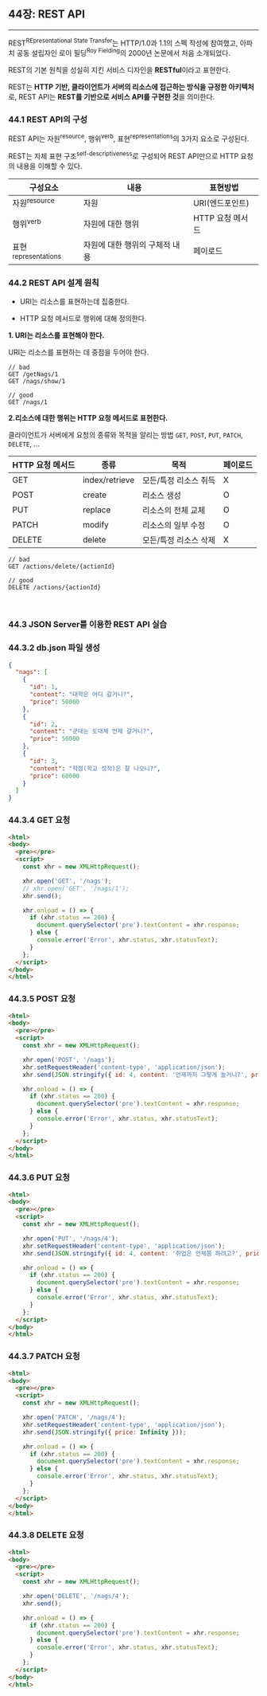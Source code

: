 ## 44장: REST API

---

REST<sup>REpresentational State Transfer</sup>는 HTTP/1.0과 1.1의 스펙 작성에 참여했고, 아파치 공동 설립자인 로이 필딩<sup>Roy Fielding</sup>의 2000년 논문에서 처음 소개되었다.

REST의 기본 원칙을 성실히 지킨 서비스 디자인을 **RESTful**이라고 표현한다.

REST는 **HTTP 기반, 클라이언트가 서버의 리소스에 접근하는 방식을 규정한 아키텍처**로, REST API는 **REST를 기반으로 서비스 API를 구현한 것**을 의미한다.

### **44.1 REST API의 구성**

REST API는 자원<sup>resource</sup>, 행위<sup>verb</sup>, 표현<sup>representations</sup>의 3가지 요소로 구성된다.

REST는 자체 표현 구조<sup>self-descriptiveness</sup>로 구성되어 REST API만으로 HTTP 요청의 내용을 이해할 수 있다.

| 구성요소                       | 내용                           | 표현방법         |
| ------------------------------ | ------------------------------ | ---------------- |
| 자원<sup>resource</sup>        | 자원                           | URI(엔드포인트)  |
| 행위<sup>verb</sup>            | 자원에 대한 행위               | HTTP 요청 메서드 |
| 표현<sup>representations</sup> | 자원에 대한 행위의 구체적 내용 | 페이로드         |

### **44.2 REST API 설계 원칙**

- URI는 리소스를 표현하는데 집중한다.

- HTTP 요청 메서드로 행위에 대해 정의한다.

**1. URI는 리소스를 표현해야 한다.**

URI는 리소스를 표현하는 데 중점을 두어야 한다.

```
// bad
GET /getNags/1
GET /nags/show/1

// good
GET /nags/1
```

**2.리소스에 대한 행위는 HTTP 요청 메서드로 표현한다.**

클라이언트가 서버에게 요청의 종류와 목적을 알리는 방법 `GET`, `POST`, `PUT`, `PATCH`, `DELETE`, ...

| HTTP 요청 메서드 | 종류           | 목적                  | 페이로드 |
| ---------------- | -------------- | --------------------- | -------- |
| GET              | index/retrieve | 모든/특정 리소스 취득 | X        |
| POST             | create         | 리소스 생성           | O        |
| PUT              | replace        | 리소스의 전체 교체    | O        |
| PATCH            | modify         | 리소스의 일부 수정    | O        |
| DELETE           | delete         | 모든/특정 리소스 삭제 | X        |

```
// bad
GET /actions/delete/{actionId}

// good
DELETE /actions/{actionId}
```

<br>

### **44.3 JSON Server를 이용한 REST API 실습**

### 44.3.2 db.json 파일 생성

```json
{
  "nags": [
    {
      "id": 1,
      "content": "대학은 어디 갈거니?",
      "price": 50000
    },
    {
      "id": 2,
      "content": "군대는 도대체 언제 갈거니?",
      "price": 50000
    },
    {
      "id": 3,
      "content": "학점(학교 성적)은 잘 나오니?",
      "price": 60000
    }
  ]
}
```

### 44.3.4 GET 요청

```HTML
<html>
<body>
  <pre></pre>
  <script>
    const xhr = new XMLHttpRequest();

    xhr.open('GET', '/nags');
    // xhr.open('GET', '/nags/1');
    xhr.send();

    xhr.onload = () => {
      if (xhr.status == 200) {
        document.querySelector('pre').textContent = xhr.response;
      } else {
        console.error('Error', xhr.status, xhr.statusText);
      }
    };
  </script>
</body>
</html>
```

### 44.3.5 POST 요청

```HTML
<html>
<body>
  <pre></pre>
  <script>
    const xhr = new XMLHttpRequest();

    xhr.open('POST', '/nags');
    xhr.setRequestHeader('content-type', 'application/json');
    xhr.send(JSON.stringify({ id: 4, content: '언제까지 그렇게 놀거니?', price: 40000 }));

    xhr.onload = () => {
      if (xhr.status == 200) {
        document.querySelector('pre').textContent = xhr.response;
      } else {
        console.error('Error', xhr.status, xhr.statusText);
      }
    };
  </script>
</body>
</html>
```

### 44.3.6 PUT 요청

```HTML
<html>
<body>
  <pre></pre>
  <script>
    const xhr = new XMLHttpRequest();

    xhr.open('PUT', '/nags/4');
    xhr.setRequestHeader('content-type', 'application/json');
    xhr.send(JSON.stringify({ id: 4, content: '취업은 언제쯤 하려고?', price: 100000 }));

    xhr.onload = () => {
      if (xhr.status == 200) {
        document.querySelector('pre').textContent = xhr.response;
      } else {
        console.error('Error', xhr.status, xhr.statusText);
      }
    };
  </script>
</body>
</html>
```

### 44.3.7 PATCH 요청

```HTML
<html>
<body>
  <pre></pre>
  <script>
    const xhr = new XMLHttpRequest();

    xhr.open('PATCH', '/nags/4');
    xhr.setRequestHeader('content-type', 'application/json');
    xhr.send(JSON.stringify({ price: Infinity }));

    xhr.onload = () => {
      if (xhr.status == 200) {
        document.querySelector('pre').textContent = xhr.response;
      } else {
        console.error('Error', xhr.status, xhr.statusText);
      }
    };
  </script>
</body>
</html>
```

### 44.3.8 DELETE 요청

```HTML
<html>
<body>
  <pre></pre>
  <script>
    const xhr = new XMLHttpRequest();

    xhr.open('DELETE', '/nags/4');
    xhr.send();

    xhr.onload = () => {
      if (xhr.status == 200) {
        document.querySelector('pre').textContent = xhr.response;
      } else {
        console.error('Error', xhr.status, xhr.statusText);
      }
    };
  </script>
</body>
</html>
```

<br>
